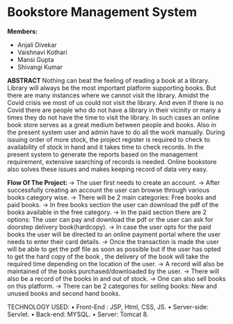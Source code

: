 # Bookstore Management System
<b> Members: </b>
- Anjali Divekar <br>
- Vaishnavi Kothari <br>
- Mansi Gupta <br>
- Shivangi Kumar <br>

<b> ABSTRACT </b>
Nothing can beat the feeling of reading a book at a library. Library will always be the most important platform 
supporting books. But there are many instances where we cannot visit the library. Amidst the Covid crisis we 
most of us could not visit the library. And even if there is no Covid there are people who do not have a library 
in their vicinity or many a times they do not have the time to visit the library. In such cases an online book 
store serves as a great medium between people and books. Also in the present system user and admin have to 
do all the work manually. During issuing order of more stock, the project register is required to check to 
availability of stock in hand and it takes time to check records. In the present system to generate the reports 
based on the management requirement, extensive searching of records is needed. Online bookstore also 
solves these issues and makes keeping record of data very easy.

<b> Flow Of The Project: </b>
→ The user first needs to create an account.
→ After successfully creating an account the user can browse through various books category wise.
→ There will be 2 main categories: Free books and paid books.
→ In free books section the user can download the pdf of the books available in the free category.
→ In the paid section there are 2 options: The user can pay and download the pdf or the user can ask for
 doorstep delivery book(hardcopy). 
→ In case the user opts for the paid books the user will be directed to an online payment portal where the user needs to enter their card details.
→ Once the transaction is made the user will be able to get the pdf file as soon as possible but if the user has opted to get the hard copy of the book , the delivery of the book will take the required time depending on the location of the user.
→ A record will also be maintained of the books purchased/downloaded by the user.
→ There will also be a record of the books in and out of stock.
→ One can also sell books on this platform.
→ There can be 2 categories for selling books: New and unused books and second hand books.

TECHNOLOGY USED:
• Front-End : JSP, Html, CSS, JS.
• Server-side: Servlet.
• Back-end: MYSQL.
• Server: Tomcat 8.

